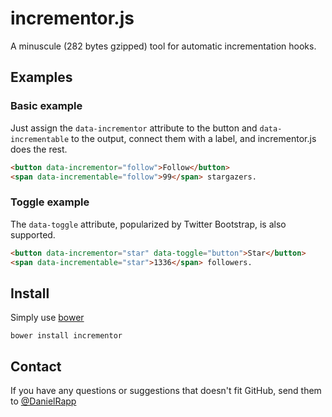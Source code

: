 incrementor.js
==============

A minuscule (282 bytes gzipped) tool for automatic incrementation hooks.

Examples
---

### Basic example

Just assign the `data-incrementor` attribute to the button and `data-incrementable` to the output, connect them with a label, and incrementor.js does the rest.

```html
<button data-incrementor="follow">Follow</button>
<span data-incrementable="follow">99</span> stargazers.
```

### Toggle example

The `data-toggle` attribute, popularized by Twitter Bootstrap, is also supported.

```html
<button data-incrementor="star" data-toggle="button">Star</button>
<span data-incrementable="star">1336</span> followers.
```

Install
---

Simply use [bower](http://twitter.github.com/bower/)
```
bower install incrementor
```

Contact
---

If you have any questions or suggestions that doesn't fit GitHub, send them to [@DanielRapp](https://twitter.com/danielrapp)
